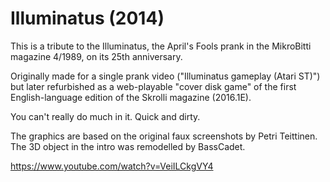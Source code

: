 # Illuminatus (2014)

This is a tribute to the Illuminatus, the April's Fools prank in the
MikroBitti magazine 4/1989, on its 25th anniversary.

Originally made for a single prank video ("Illuminatus gameplay (Atari ST)")
but later refurbished as a web-playable "cover disk game" of the first
English-language edition of the Skrolli magazine (2016.1E).

You can't really do much in it. Quick and dirty.

The graphics are based on the original faux screenshots by Petri Teittinen.
The 3D object in the intro was remodelled by BassCadet.

https://www.youtube.com/watch?v=VeiILCkgVY4
